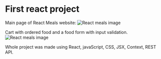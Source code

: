 ﻿# First react project
 
Main page of React Meals website:
![React meals image](../imgs/1.png)

Cart with ordered food and a food form with input validation.
![React meals image](../imgs/2.png)

Whole project was made using React, javaScript, CSS, JSX, Context, REST API.
